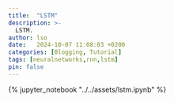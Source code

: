 ```yaml
---
title:  "LSTM"
description: >-
  LSTM.
author: lso
date:   2024-10-07 11:08:03 +0200
categories: [Blogging, Tutorial]
tags: [neuralnetworks,rnn,lstm]
pin: false
---
```


{% jupyter_notebook "../../assets/lstm.ipynb" %}